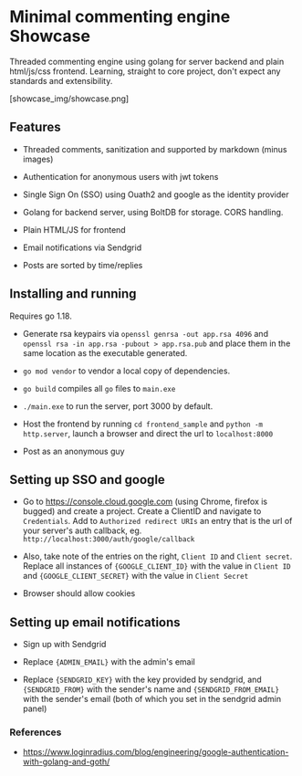 # Minimal commenting engine Showcase

Threaded commenting engine using golang for server backend and plain html/js/css frontend. Learning, straight to core project, don't expect any standards and extensibility.

[showcase_img/showcase.png]

## Features

- Threaded comments, sanitization and supported by markdown (minus images)

- Authentication for anonymous users with jwt tokens

- Single Sign On (SSO) using Ouath2 and google as the identity provider

- Golang for backend server, using BoltDB for storage. CORS handling.

- Plain HTML/JS for frontend

- Email notifications via Sendgrid

- Posts are sorted by time/replies

## Installing and running

Requires go 1.18.

- Generate rsa keypairs via `openssl genrsa -out app.rsa 4096` and `openssl rsa -in app.rsa -pubout > app.rsa.pub` and place them in the same location as the executable generated.

- `go mod vendor` to vendor a local copy of dependencies.

- `go build` compiles all `go` files to `main.exe` 

- `./main.exe` to run the server, port 3000 by default.

- Host the frontend by running `cd frontend_sample` and `python -m http.server`, launch a browser and direct the url to `localhost:8000`

- Post as an anonymous guy

## Setting up SSO and google

- Go to https://console.cloud.google.com (using Chrome, firefox is bugged) and create a project. Create a ClientID and navigate to `Credentials`. Add to `Authorized redirect URIs` an entry that is the url of your server's auth callback, eg. `http://localhost:3000/auth/google/callback`

- Also, take note of the entries on the right, `Client ID` and `Client secret`. Replace all instances of `{GOOGLE_CLIENT_ID}` with the value in `Client ID` and `{GOOGLE_CLIENT_SECRET}` with the value in `Client Secret`

- Browser should allow cookies

## Setting up email notifications

- Sign up with Sendgrid

- Replace `{ADMIN_EMAIL}` with the admin's email

- Replace `{SENDGRID_KEY}` with the key provided by sendgrid, and `{SENDGRID_FROM}` with the sender's name  and `{SENDGRID_FROM_EMAIL}` with the sender's email (both of which you set in the sendgrid admin panel)

### References

- https://www.loginradius.com/blog/engineering/google-authentication-with-golang-and-goth/

